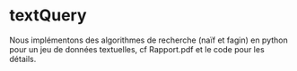 # textQuery

Nous implémentons des algorithmes de recherche (naïf et fagin) en python pour un jeu de données textuelles, cf Rapport.pdf et le code pour les détails.
